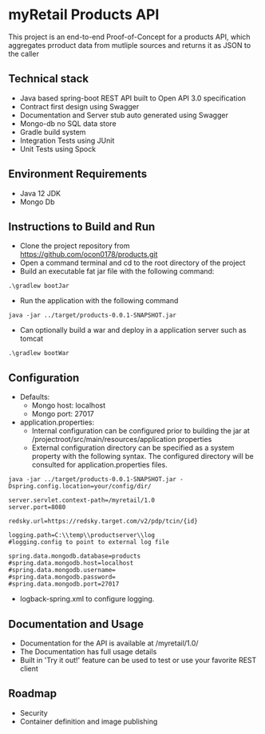 # myRetail Products API
This project is an end-to-end Proof-of-Concept for a products API, which aggregates prroduct data from mutliple sources and returns it as JSON to the caller
## Technical stack
* Java based spring-boot REST API built to Open API 3.0 specification
* Contract first design using Swagger
* Documentation and Server stub auto generated using Swagger
* Mongo-db no SQL data store
* Gradle build system
* Integration Tests using JUnit
* Unit Tests using Spock
## Environment Requirements
* Java 12 JDK
* Mongo Db
## Instructions to Build and Run
* Clone the project repository from https://github.com/ocon0178/products.git
* Open a command terminal and cd to the root directory of the project
* Build an executable fat jar file with the following command:
```shell
.\gradlew bootJar
```
* Run the application with the following command
```shell
java -jar ../target/products-0.0.1-SNAPSHOT.jar
```
* Can optionally build a war and deploy in a application server such as tomcat
```shell
.\gradlew bootWar
```
## Configuration
* Defaults:
    * Mongo host: localhost
    * Mongo port: 27017 
* application.properties:
    * Internal configuration can be configured prior to building the jar at /projectroot/src/main/resources/application properties
    * External configuration directory can be specified as a system property with the following syntax.  The configured directory will be consulted for application.properties files.
```shell
java -jar ../target/products-0.0.1-SNAPSHOT.jar -Dspring.config.location=your/config/dir/
``` 

```properties
server.servlet.context-path=/myretail/1.0
server.port=8080

redsky.url=https://redsky.target.com/v2/pdp/tcin/{id}

logging.path=C:\\temp\\productserver\\log
#logging.config to point to external log file

spring.data.mongodb.database=products
#spring.data.mongodb.host=localhost
#spring.data.mongodb.username=
#spring.data.mongodb.password=
#spring.data.mongodb.port=27017

```
* logback-spring.xml to configure logging.

## Documentation and Usage
* Documentation for the API is available at /myretail/1.0/
* The Documentation has full usage details
* Built in 'Try it out!' feature can be used to test or use your favorite REST client
## Roadmap
* Security
* Container definition and image publishing

